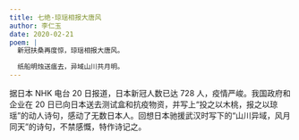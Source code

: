 ```yaml
---
title: 七绝·琼瑶相报大唐风
author: 李仁玉
date: 2020-02-21
poem: |
  新冠扶桑再度惊，琼瑶相报大唐风。

  纸船明烛送瘟去，异域山川共月明。
---
```


据日本 NHK 电台 20 日报道，日本新冠人数已达 728 人，疫情严峻。我国政府和企业在 20 日已向日本送去测试盒和抗疫物资，并写上“投之以木桃，报之以琼瑶”的动人诗句，感动了无数日本人。回想日本驰援武汉时写下的“山川异域，风月同天”的诗句，不禁感慨，特作诗记之。
